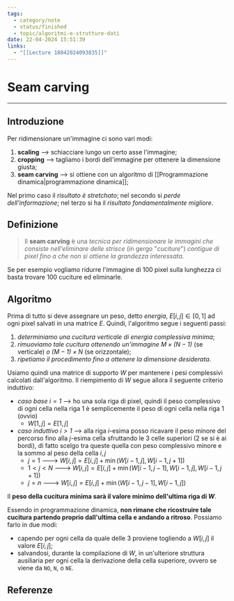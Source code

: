 ```yaml
---
tags:
  - category/note
  - status/finished
  - topic/algoritmi-e-strutture-dati
date: 22-04-2024 15:51:39
links:
  - "[[Lecture 18042024093835]]"
---
```

# Seam carving
---
## Introduzione
Per ridimensionare un'immagine ci sono vari modi:
1. **scaling** --> schiacciare lungo un certo asse l'immagine;
2. **cropping** --> tagliamo i bordi dell'immagine per ottenere la dimensione giusta;
3. **seam carving** --> si ottiene con un algoritmo di [[Programmazione dinamica|programmazione dinamica]];

Nel primo caso il _risultato è stretchato_; nel secondo si _perde dell'informazione_; nel terzo si ha il _risultato fondamentalmente migliore_.

## Definizione
> Il **seam carving** è una _tecnica per ridimensionare le immagini che consiste nell'eliminare delle strisce_ (in gergo "_cuciture_") _contigue di pixel fino a che non si ottiene la grandezza interessata_.

Se per esempio vogliamo ridurre l'immagine di 100 pixel sulla lunghezza ci basta trovare 100 cuciture ed eliminarle.

## Algoritmo
Prima di tutto si deve assegnare un peso, detto _energia_, $E[i, j] \in [0, 1]$ ad ogni pixel salvati in una matrice $E$. Quindi, l'algoritmo segue i seguenti passi:
1. _determiniamo una cucitura verticale di energia complessiva minima_;
2. _rimuoviamo tale cucitura ottenendo un'immagine $M \times (N-1)$_ (se verticale) _o $(M-1) \times N$_ (se orizzontale);
3. _ripetiamo il procedimento fino a ottenere la dimensione desiderata_.

Usiamo quindi una matrice di supporto $W$ per mantenere i pesi complessivi calcolati dall'algoritmo. Il riempimento di $W$ segue allora il seguente criterio induttivo:
- _caso base $i = 1$_ --> ho una sola riga di pixel, quindi il peso complessivo di ogni cella nella riga $1$ è semplicemente il peso di ogni cella nella riga $1$ (ovvio)
	- $W[1, j] = E[1, j]$
- _caso induttivo $i > 1$_ --> alla riga $i$-esima posso ricavare il peso minore del percorso fino alla $j$-esima cella sfruttando le 3 celle superiori (2 se si è ai bordi), di fatto scelgo tra queste quella con peso complessivo minore e la sommo al peso della cella $i, j$
	- $j = 1$ ---> $W[i, j] = E[i, j] + \min(W[i-1, j], W[i-1, j+1])$
	- $1 < j < N$ ---> $W[i, j] = E[i, j] + \min(W[i-1, j-1], W[i-1, j], W[i-1, j+1])$
	- $j = n$ ---> $W[i, j] = E[i, j] + \min(W[i-1, j-1], W[i-1, j])$

Il **peso della cucitura minima sarà il valore minimo dell'ultima riga di $W$**.

Essendo in programmazione dinamica, **non rimane che ricostruire tale cucitura partendo proprio dall'ultima cella e andando a ritroso**. Possiamo farlo in due modi:
- capendo per ogni cella da quale delle 3 proviene togliendo a $W[i, j]$ il valore $E[i, j]$;
- salvandosi, durante la compilazione di $W$, in un'ulteriore struttura ausiliaria per ogni cella la derivazione della cella superiore, ovvero se viene da `NO`, `N`, o `NE`.

## Referenze